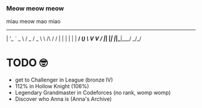 ### Meow meow meow
miau meow mao miao                               
                               
  _ __ ___   ___  _____      __
 | '_ ` _ \ / _ \/ _ \ \ /\ / /
 | | | | | |  __/ (_) \ V  V / 
 |_| |_| |_|\___|\___/ \_/\_/  
                               
                               


# TODO 🤓
- get to Challenger in League (bronze IV)
- 112% in Hollow Knight (106%)
- Legendary Grandmaster in Codeforces (no rank, womp womp)
- Discover who Anna is (Anna's Archive)
<!--
**Discomanfulanito/discomanfulanito** is a ✨ _special_ ✨ repository because its `README.md` (this file) appears on your GitHub profile.

Here are some ideas to get you started:

- 🔭 I’m currently working on ...
- 🌱 I’m currently learning ...
- 👯 I’m looking to collaborate on ...
- 🤔 I’m looking for help with ...
- 💬 Ask me about ...
- 📫 How to reach me: ...
- 😄 Pronouns: ...
- ⚡ Fun fact: ...
-->

